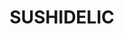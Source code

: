 ---
layout: place
title: "SUSHIDELIC"
permalink: /new-york/new-york/sushidelic.html
stateAbbr: NY
stateName: New York
cityName: New York
seo:
  name: "SUSHIDELIC"
  type: Restaurant
  links: https://www.sushidelic.net/
description: "SUSHIDELIC serves delicious sushi in New York, New York. Try fresh Japanese dishes for a great dining experience. Available for takeout, delivery, lunch, and dinner."
place_id: ChIJTeF1b2JZwokRkm95zltOxog
photos:
  - name: >-
      places/ChIJTeF1b2JZwokRkm95zltOxog/photos/AeeoHcK1rng7dzLFUAkYeamyJIsgttBwwbiPk1pqogz7jlXciHL3qfy0ufZX0OhBVkCD_ik9NpMah1Q7GLjCLiTcwZIXzDcf8APilYvvV4gpBucQda1uQdxnr4v27pVNOUP4XgwmYnBuFvNklPbh_gt0ByvzCfw4GY0fWvxIM4QPSp8oUS0CvnnH54rUukjAciakzomVFh6gl_g-1JK-84cuGhu_vFhhRW_kkhLVSyU6Q6rb2HIRhApHxs1WE0dZIWaOdEyT6d_TysrUET1kDuxj9Npth8lgPtV0UFjLJ2hygXXmGw
    widthPx: 820
    heightPx: 547
    authorAttributions:
      - displayName: SUSHIDELIC
        uri: https://maps.google.com/maps/contrib/106057783711590365840
        photoUri: >-
          https://lh3.googleusercontent.com/a-/ALV-UjV_qDVTSyd-dQxa_Cg90d8Yy4BVtF0Ow20xTgS2GRoA50-4vzQ=s100-p-k-no-mo
    flagContentUri: >-
      https://www.google.com/local/imagery/report/?cb_client=maps_api_places.places_api&image_key=!1e10!2sAF1QipPAstzjA8XU6_cc7DZhQ06AjZDXSTABYc6fQs33&hl=en-US
    googleMapsUri: >-
      https://www.google.com/maps/place//data=!3m4!1e2!3m2!1sAF1QipPAstzjA8XU6_cc7DZhQ06AjZDXSTABYc6fQs33!2e10!4m2!3m1!1s0x89c259626f75e14d:0x88c64e5bce796f92
  - name: >-
      places/ChIJTeF1b2JZwokRkm95zltOxog/photos/AeeoHcKjl6tQQDCFLvTMYCw8dAsAC9_JO_VpQfDEObpIIvjX4AcpaUTg4Pjd4OBVVMXCJ-xqST4Ivfi_W7B0UrvIRqLGiPgDPZqfqdNfsE5oMXJh7XtEvpd3iF_aQV7PqNsqv6--MQRv86l8GLba846cSL-0eYdj7cy4Zx_X0d9h9PDa8VWlNCltscUaI13y8WFw5scqp4J3OXq29TWj5DkFYO1kW6SLONOwR32ZhQu9RfdSKP0Y52HNd27wEtySbPPEUOfoutavVMM9JfadPHH77MlF1nKQosQ4wD2cZ-PZm868_A
    widthPx: 1200
    heightPx: 1480
    authorAttributions:
      - displayName: SUSHIDELIC
        uri: https://maps.google.com/maps/contrib/106057783711590365840
        photoUri: >-
          https://lh3.googleusercontent.com/a-/ALV-UjV_qDVTSyd-dQxa_Cg90d8Yy4BVtF0Ow20xTgS2GRoA50-4vzQ=s100-p-k-no-mo
    flagContentUri: >-
      https://www.google.com/local/imagery/report/?cb_client=maps_api_places.places_api&image_key=!1e10!2sAF1QipNG033v7LkZ1HqkCRPJtMCJBlBHjC1iNh1e96gx&hl=en-US
    googleMapsUri: >-
      https://www.google.com/maps/place//data=!3m4!1e2!3m2!1sAF1QipNG033v7LkZ1HqkCRPJtMCJBlBHjC1iNh1e96gx!2e10!4m2!3m1!1s0x89c259626f75e14d:0x88c64e5bce796f92
  - name: >-
      places/ChIJTeF1b2JZwokRkm95zltOxog/photos/AeeoHcIIETRVMeWq9P9YpdUkzkjZLMsJhCoICXS2861Tb8c9HLQpFbPxq1JvpY9z08nUhaJRub-IoDebXFoRvo9s1fdAeHzWMke7dpLX-HZfZ4I8q84WcwNvB01yQ2NkpHEAYrBqpqGz1xzRmZpNHnIDbke9JdlvvDbYrCBmEFcAY2eFDaarwAC9JPggJ2maA0km6KW3gXqB6GQf0CnqFKjy7K-FjdTgjxaJ920WAH-Cli-fSAG7ib8eL7xYcbGB4hKvx6FBrqGc4EAHelmFR_8gKw2FtiHBH6g_jRLVGoJi6nvN4Q
    widthPx: 1432
    heightPx: 1150
    authorAttributions:
      - displayName: SUSHIDELIC
        uri: https://maps.google.com/maps/contrib/106057783711590365840
        photoUri: >-
          https://lh3.googleusercontent.com/a-/ALV-UjV_qDVTSyd-dQxa_Cg90d8Yy4BVtF0Ow20xTgS2GRoA50-4vzQ=s100-p-k-no-mo
    flagContentUri: >-
      https://www.google.com/local/imagery/report/?cb_client=maps_api_places.places_api&image_key=!1e10!2sAF1QipNydss2G3hZCIiQxOmv7goGZpBvnKicyxow9gyC&hl=en-US
    googleMapsUri: >-
      https://www.google.com/maps/place//data=!3m4!1e2!3m2!1sAF1QipNydss2G3hZCIiQxOmv7goGZpBvnKicyxow9gyC!2e10!4m2!3m1!1s0x89c259626f75e14d:0x88c64e5bce796f92
  - name: >-
      places/ChIJTeF1b2JZwokRkm95zltOxog/photos/AeeoHcKRc_XJZog5gChFlZuP836EmIRLvHCF7WeNhPabVK-trQ0QZYIVysIB54-_m7h8DtHhmT8LhuC6VJtjekTznSY4Aqre3Ga_CqyMOgj6zql48xro3qv5oXx2jpRtSJGpI00qt1egtcjg8GIw8SEK7e_DdMb0tVbHYWgINEecQG1ikB_9osGxZyAsVhaaPwy-RYx1LNS4MYtWsUUvo3TLovHIijl42u5kI63GdcCtkRB21tgQdtjUhhe1jb0AXuMwzP4cLTeWI0M7MEq8KlLYcx0IwZViCclVQ1k3g7uXvkWRoNRRwKg6Icnc0Mpqifx_r4VUpdw8uPlF6AbbW3ebgjSkxXIuuco5Zv3e-ckdGjbHd0SMxj5d53vr-Ge8XmiHYKJfteC4JggTlwvBQDyttL3m-6m37RWW8MDeBAC2HFGR5J01
    widthPx: 3600
    heightPx: 4800
    authorAttributions:
      - displayName: Judy Lee
        uri: https://maps.google.com/maps/contrib/113862186310153914073
        photoUri: >-
          https://lh3.googleusercontent.com/a-/ALV-UjUofMkmBr0QP22o827V9or324vCL6rYVw_e1CN6ypiy5sigAXj6=s100-p-k-no-mo
    flagContentUri: >-
      https://www.google.com/local/imagery/report/?cb_client=maps_api_places.places_api&image_key=!1e10!2sCIHM0ogKEICAgIDv-v_DhgE&hl=en-US
    googleMapsUri: >-
      https://www.google.com/maps/place//data=!3m4!1e2!3m2!1sCIHM0ogKEICAgIDv-v_DhgE!2e10!4m2!3m1!1s0x89c259626f75e14d:0x88c64e5bce796f92
  - name: >-
      places/ChIJTeF1b2JZwokRkm95zltOxog/photos/AeeoHcK1MI_QWles_Kox3hgnTXiQtTRvtQxqXQrHeWGYbUPEp0b9EWw36EdrVvz0wMVnbmbCjsymGQfVHF6ZCrOEmMyLZH1DjZowkAWe_MfxrJA7LG-1dHLYbTzFRxjWI5YVYM3uJA5kXXKM4fCgQMX7PR1P-VQk-m7I_p-RTggVhbnDIDAceO6TzwTiyVREOMzaZHtQa5lWgn-IiyUbnSOZhScwufktFZz9elkD5ptPphxEoGthLUdyZBiG3aikL5oGQG5aU7f_FmsIJq9tZ7W999NKHd0vggaXvjRxksZvXtQOD6sIi04uNUW6PkZHZzWMCPfD5Y3Y7k8mNPYxB4_lcJcbmygCZJijPqiAINK7kesjblyrGus0yDBJabrU-LS4xZVudaJ9xWXGwxGF8pwZ2nk1quZhKzTamaZjzTVU0buqBQ
    widthPx: 2384
    heightPx: 2900
    authorAttributions:
      - displayName: Michelle Lisa Celemencki
        uri: https://maps.google.com/maps/contrib/108636121994674907420
        photoUri: >-
          https://lh3.googleusercontent.com/a-/ALV-UjU8J0kRPe-araF5jllVhSMUZWyXWspGZ_BnaBA8JCgjnNfmkE2Z=s100-p-k-no-mo
    flagContentUri: >-
      https://www.google.com/local/imagery/report/?cb_client=maps_api_places.places_api&image_key=!1e10!2sCIHM0ogKEICAgIDLuf2hUQ&hl=en-US
    googleMapsUri: >-
      https://www.google.com/maps/place//data=!3m4!1e2!3m2!1sCIHM0ogKEICAgIDLuf2hUQ!2e10!4m2!3m1!1s0x89c259626f75e14d:0x88c64e5bce796f92
  - name: >-
      places/ChIJTeF1b2JZwokRkm95zltOxog/photos/AeeoHcLUbADCYzhBloM-7RpW-SFFk8ZNI4aEqQllV6Vz74BqduqwNEfAFFwfBXnBtJJVa6iBvmBXrzXVEyUq3G-sK-iHHsFiSS4POY8glQuG2yKwG9pQhAvcL-HVIH98rKffW18ocs_FZm8g-veR3ujmOpNk4xERFi6J785nEG4UjibuuSct5vspQ7oJ0a0OYmIxEDEpgwhtCK478dGZHkn82kcxohsoQNngJG9jbhzpt03NixTm8H4wMOQIORBvClZEiN9jF3cz6lkWt8aMjld7xBftou0w0cVBGQCzw0dn1zhek9Q45aR5fxiqI9EhPlULlaJ7T1jKCtiDV3whSojdpSSk1k4OZUU5ASxqu3rqEDZeIR0JJLHrALs7WojDRcmUCibAkElCQfZRmSVPNDdn-dMOD9BW8fKLAfmgdvFOkHzRLA
    widthPx: 4032
    heightPx: 3024
    authorAttributions:
      - displayName: Jared Guynes
        uri: https://maps.google.com/maps/contrib/117429325307353854103
        photoUri: >-
          https://lh3.googleusercontent.com/a-/ALV-UjUUy0FNBhtcAuK668C7FZXLnoB4qJH26yzOrORf9EcWROiGCSvgug=s100-p-k-no-mo
    flagContentUri: >-
      https://www.google.com/local/imagery/report/?cb_client=maps_api_places.places_api&image_key=!1e10!2sCIHM0ogKEICAgICDhZWNZA&hl=en-US
    googleMapsUri: >-
      https://www.google.com/maps/place//data=!3m4!1e2!3m2!1sCIHM0ogKEICAgICDhZWNZA!2e10!4m2!3m1!1s0x89c259626f75e14d:0x88c64e5bce796f92
  - name: >-
      places/ChIJTeF1b2JZwokRkm95zltOxog/photos/AeeoHcIbXxjoMYbyAVjEkrV06g6NwMTeE4eaKngbFhMVE_xQhejiy6qbhQUn8RPWKtqkRs-TCgbMrHg4HiTwTmfZGiAnNgkRlgLdkvCUj5K1eG6xnIWgztWyE___Cj5lgJhjTwYWppU4lyX_alUtE6AsUDOyWg-Bsk03QSbss3tgZeFkXeyDeSrxVxDUej6jSOVu-PCaVnUKAmD2AB1_Tsr6oPF4hxJg9ddfksaEJl13bqSg0uXsXTNJgfLTkDCsvKOFATeMHIFO4OfXxm4H-LQcTd3mAdNr7YPnyCx3tHZms_LeIPnSdc7qQ_vVl7xQFisHOHrtVeduXojwKjR63P9NiwN-8icB3qygNa-x29ThNlqC2c2_uVsrFYaArN4yEN4OV5BSZq_0kEdYpB5ykHrZfgh4GKXquT7vYmcmda2oNsppzPg
    widthPx: 4000
    heightPx: 3000
    authorAttributions:
      - displayName: Nicholas Trieu
        uri: https://maps.google.com/maps/contrib/114324861487870811904
        photoUri: >-
          https://lh3.googleusercontent.com/a-/ALV-UjWNkxT9lcRG7aH3ENSLM9jDHUiTlH8HJnVYImOYMuvoWRi3j1UtlQ=s100-p-k-no-mo
    flagContentUri: >-
      https://www.google.com/local/imagery/report/?cb_client=maps_api_places.places_api&image_key=!1e10!2sCIHM0ogKEICAgICrgavfvgE&hl=en-US
    googleMapsUri: >-
      https://www.google.com/maps/place//data=!3m4!1e2!3m2!1sCIHM0ogKEICAgICrgavfvgE!2e10!4m2!3m1!1s0x89c259626f75e14d:0x88c64e5bce796f92
  - name: >-
      places/ChIJTeF1b2JZwokRkm95zltOxog/photos/AeeoHcLkP0ffp4fZVtlg2snJrz7BPvndyfk9-DZvb3YBIPh8p9q2XmKULdaxKPVVOTM49WZVwuIO-8AkQ2l26GUrbi-43LXc_H8NnDJGs0nSN4wrKwXwr-YQPbYQnW00K9GkTrRi7vuhvpUhT8QL5Yy8zsiRgb3h3IIr8np8CnDqKUJT2AdoP4rIHUXSdHyO9auOts4Wo5ErfV0rHKkLOmatq_P-R1XU6ZDs1M55PEU7lMqo2pWPArhjA5XFW60Tyx6jqyHUknYkziU68fQjtG2GkKF3rbfgr8WO4WPUwnmvVpFkqXm-NR-_FD9juOH8Sf34KrsFDHwh0dWjdquMZR8eeRcXOXNy9ZBC_LgHUhSZOwweTW4AvZzKomvNLtTLIx-WiN6i45sIaxCakBGr6HBdJxHLYedt0e5Yvxjt7ZvQekLStw
    widthPx: 3024
    heightPx: 4032
    authorAttributions:
      - displayName: Properone
        uri: https://maps.google.com/maps/contrib/113527185571048118076
        photoUri: >-
          https://lh3.googleusercontent.com/a-/ALV-UjVl1hlkbgEpbHBQb7lyG8-nGR0l831gk87UJmckbimuVsilAJcFOw=s100-p-k-no-mo
    flagContentUri: >-
      https://www.google.com/local/imagery/report/?cb_client=maps_api_places.places_api&image_key=!1e10!2sCIHM0ogKEICAgIDD07TtAg&hl=en-US
    googleMapsUri: >-
      https://www.google.com/maps/place//data=!3m4!1e2!3m2!1sCIHM0ogKEICAgIDD07TtAg!2e10!4m2!3m1!1s0x89c259626f75e14d:0x88c64e5bce796f92
  - name: >-
      places/ChIJTeF1b2JZwokRkm95zltOxog/photos/AeeoHcLJZu7x_d6AG8DdceauY5Cm-K2Gm7uE4FSFX2B-O5DH4DzR6Udg-KrHvrKhVV-1cyO7HeWr28p41VggVxULAXTJOgriSfR0CKUCAGzve00-oAyTkdNISHKYiOSRRYHgb3YU0JaQU8IcjK-P_pdJ71l_S1JfOxylzfbby204MX22xHfXKHKscIPfm34mOSjbj8IHp8Xdn3LrhDi1TrXdu8NVnyTThxawGJ1uo2CQA0-vKAIiNifprXX02t3ZD1pPHB2oBXDlzf_MdJ8YnFrjt2Cmf-iYnwfdelGpwq6REVGVOF16LJzDyrWE_RSwtYMM22LD8AWsIltZAGmOaS5TZwvg1zcTc6zdu8lqngnICF6KkdUvigpGgHik6e8cFDB29bmV1pj3mQMBI_tsR6IzWL6YpHuazhxdPoWeOtFpGvxJZ4g
    widthPx: 3024
    heightPx: 4032
    authorAttributions:
      - displayName: Yann Lomo
        uri: https://maps.google.com/maps/contrib/112730553161339485412
        photoUri: >-
          https://lh3.googleusercontent.com/a/ACg8ocIGI5hnxEbeWB6eowHZN5th4nRHwLkc_Ow3xK9HtGRvDNA4Aw=s100-p-k-no-mo
    flagContentUri: >-
      https://www.google.com/local/imagery/report/?cb_client=maps_api_places.places_api&image_key=!1e10!2sCIHM0ogKEICAgIC97NfgzAE&hl=en-US
    googleMapsUri: >-
      https://www.google.com/maps/place//data=!3m4!1e2!3m2!1sCIHM0ogKEICAgIC97NfgzAE!2e10!4m2!3m1!1s0x89c259626f75e14d:0x88c64e5bce796f92
  - name: >-
      places/ChIJTeF1b2JZwokRkm95zltOxog/photos/AeeoHcI3ZmZEasXHuco7AmCYabh8QEs0pS08dnTKJGRi-7J6pb-vPc1f_vSWyPw6dTAuiwMcwe7bv0RkykCUz6H_XwYhNQlhrjB__bUYCiRpQoGmxe_XqveGiFYpPtzE_qW7zfbZ5Y7kMZAdNznRvAD7zlnxg92m3QV_RCBKiUh_F7dq0wXuqFdo1xxdWorz51yuo2nGReDT56c2tDQKBQEWoAtmW44EPUgtexpgikdtxZMd1ZRWRugKp818D23QH4Z_klZe6JJ95lkc6wnUYuU1MjBsJvYEK5yhQwxrW-VXEkooXHn-LLlYRQaeDVQMMLf1fYf6X2-0fSnuz1TU3LLi8WHsILjIX3Hd9OT6IZY62g1lvTZS-FVPcdSENZLF6XygRnukCgkJaBgN9yxFc57ixShlF1Hu7u94p3cAhlB8EFzupUa0
    widthPx: 4032
    heightPx: 3024
    authorAttributions:
      - displayName: Samuel Y
        uri: https://maps.google.com/maps/contrib/115006318981237542606
        photoUri: >-
          https://lh3.googleusercontent.com/a-/ALV-UjWVQsPTWf08BkYwg7VxWXcdrwcvK764E2nkfL3ygW9gtEcmhn_U=s100-p-k-no-mo
    flagContentUri: >-
      https://www.google.com/local/imagery/report/?cb_client=maps_api_places.places_api&image_key=!1e10!2sCIHM0ogKEICAgICPq86vpwE&hl=en-US
    googleMapsUri: >-
      https://www.google.com/maps/place//data=!3m4!1e2!3m2!1sCIHM0ogKEICAgICPq86vpwE!2e10!4m2!3m1!1s0x89c259626f75e14d:0x88c64e5bce796f92
address: 177 Lafayette St, New York, NY 10013, USA
street: 177 Lafayette St
city: New York
state: NY
zip: '10013'
country: USA
neighborhood: null
latitude: '40.720406'
longitude: '-73.998511'
accessibility_options:
  wheelchairAccessibleParking: false
  wheelchairAccessibleEntrance: true
  wheelchairAccessibleRestroom: true
  wheelchairAccessibleSeating: true
business_status: OPERATIONAL
name: SUSHIDELIC
google_maps_links:
  directionsUri: >-
    https://www.google.com/maps/dir//''/data=!4m7!4m6!1m1!4e2!1m2!1m1!1s0x89c259626f75e14d:0x88c64e5bce796f92!3e0
  placeUri: https://maps.google.com/?cid=9855650990759964562
  writeAReviewUri: >-
    https://www.google.com/maps/place//data=!4m3!3m2!1s0x89c259626f75e14d:0x88c64e5bce796f92!12e1
  reviewsUri: >-
    https://www.google.com/maps/place//data=!4m4!3m3!1s0x89c259626f75e14d:0x88c64e5bce796f92!9m1!1b1
  photosUri: >-
    https://www.google.com/maps/place//data=!4m3!3m2!1s0x89c259626f75e14d:0x88c64e5bce796f92!10e5
primary_type: Sushi Restaurant
opening_hours:
  regular: null
  current: null
secondary_opening_hours:
  regular:
    weekdayDescriptions: null
    type: null
  current:
    weekdayDescriptions: null
    type: null
phone: (646) 478-7099
price_level: null
price_range: $50 &ndash; $100
rating: '4.2'
rating_count: 167
website: https://www.sushidelic.net/
reviews:
  - name: >-
      places/ChIJTeF1b2JZwokRkm95zltOxog/reviews/ChdDSUhNMG9nS0VJQ0FnSUR2LXZfRDJnRRAB
    relativePublishTimeDescription: 3 months ago
    rating: 5
    text:
      text: >-
        I had lunch on a Saturday at SUSHIDELIC for my recent work trip, and it
        was definitely an experience to remember! The restaurant’s design was
        one of a kind. The fun, quirky theme and the attention to detail really
        stood out, especially the revolving artwork at the bar—such a cool touch
        that added to the vibe.


        Since I was their first customer that day, it wasn’t busy at first,
        which gave me plenty of time to soak in the ambiance. I ordered the
        lunch special Chirashi Parfait, and wow, the presentation was so
        creative! It was unlike anything I’ve seen before, and the flavors were
        just as great as the visuals.


        Things got a bit hectic when more customers started arriving. There was
        only one server managing the front desk and taking orders, so he got
        understandably busy. He was doing his best to keep up, but I had to wave
        him down a couple of times to get his attention.


        Pricing-wise, the meals were on the higher side for the portion size,
        but when you factor in the unique experience and the creativity, I felt
        it was worth it—especially when I was in the mood for something
        different.


        Overall, I’d recommend SUSHIDELIC for its fun atmosphere and inventive
        dishes. It’s the kind of place that’s perfect for those who enjoy a
        dining experience as much as the food itself.
      languageCode: en
    originalText:
      text: >-
        I had lunch on a Saturday at SUSHIDELIC for my recent work trip, and it
        was definitely an experience to remember! The restaurant’s design was
        one of a kind. The fun, quirky theme and the attention to detail really
        stood out, especially the revolving artwork at the bar—such a cool touch
        that added to the vibe.


        Since I was their first customer that day, it wasn’t busy at first,
        which gave me plenty of time to soak in the ambiance. I ordered the
        lunch special Chirashi Parfait, and wow, the presentation was so
        creative! It was unlike anything I’ve seen before, and the flavors were
        just as great as the visuals.


        Things got a bit hectic when more customers started arriving. There was
        only one server managing the front desk and taking orders, so he got
        understandably busy. He was doing his best to keep up, but I had to wave
        him down a couple of times to get his attention.


        Pricing-wise, the meals were on the higher side for the portion size,
        but when you factor in the unique experience and the creativity, I felt
        it was worth it—especially when I was in the mood for something
        different.


        Overall, I’d recommend SUSHIDELIC for its fun atmosphere and inventive
        dishes. It’s the kind of place that’s perfect for those who enjoy a
        dining experience as much as the food itself.
      languageCode: en
    authorAttribution:
      displayName: Judy Lee
      uri: https://www.google.com/maps/contrib/113862186310153914073/reviews
      photoUri: >-
        https://lh3.googleusercontent.com/a-/ALV-UjUofMkmBr0QP22o827V9or324vCL6rYVw_e1CN6ypiy5sigAXj6=s128-c0x00000000-cc-rp-mo-ba2
    publishTime: '2024-12-19T23:28:09.073577Z'
    flagContentUri: >-
      https://www.google.com/local/review/rap/report?postId=ChdDSUhNMG9nS0VJQ0FnSUR2LXZfRDJnRRAB&d=17924085&t=1
    googleMapsUri: >-
      https://www.google.com/maps/reviews/data=!4m6!14m5!1m4!2m3!1sChdDSUhNMG9nS0VJQ0FnSUR2LXZfRDJnRRAB!2m1!1s0x89c259626f75e14d:0x88c64e5bce796f92
  - name: >-
      places/ChIJTeF1b2JZwokRkm95zltOxog/reviews/ChdDSUhNMG9nS0VJQ0FnSURmMUxXTjhBRRAB
    relativePublishTimeDescription: 3 months ago
    rating: 2
    text:
      text: >-
        Very very cool atmosphere, very very sweet waitress, very very terrible
        food. I say this with all kindness but the food bordered on inedible. We
        are people who do not leave an empty plate out of guilt. We could not
        bring ourselves to finish several dishes on the tasting menu. It
        absolutely sacrificed taste for cute aesthetic. Cocktails were ok - just
        treat it like a bar and enjoy the vibes.
      languageCode: en
    originalText:
      text: >-
        Very very cool atmosphere, very very sweet waitress, very very terrible
        food. I say this with all kindness but the food bordered on inedible. We
        are people who do not leave an empty plate out of guilt. We could not
        bring ourselves to finish several dishes on the tasting menu. It
        absolutely sacrificed taste for cute aesthetic. Cocktails were ok - just
        treat it like a bar and enjoy the vibes.
      languageCode: en
    authorAttribution:
      displayName: Kale Y.
      uri: https://www.google.com/maps/contrib/113142024159550503252/reviews
      photoUri: >-
        https://lh3.googleusercontent.com/a-/ALV-UjXbKF4Dt4wwEJOB9rGEIHASrIPP3lzBVmfgsdVf_zA1GxLjbV1J=s128-c0x00000000-cc-rp-mo
    publishTime: '2025-01-04T05:39:41.407644Z'
    flagContentUri: >-
      https://www.google.com/local/review/rap/report?postId=ChdDSUhNMG9nS0VJQ0FnSURmMUxXTjhBRRAB&d=17924085&t=1
    googleMapsUri: >-
      https://www.google.com/maps/reviews/data=!4m6!14m5!1m4!2m3!1sChdDSUhNMG9nS0VJQ0FnSURmMUxXTjhBRRAB!2m1!1s0x89c259626f75e14d:0x88c64e5bce796f92
  - name: >-
      places/ChIJTeF1b2JZwokRkm95zltOxog/reviews/ChdDSUhNMG9nS0VJQ0FnSUNIeklHS193RRAB
    relativePublishTimeDescription: 7 months ago
    rating: 5
    text:
      text: >-
        Cat themed sushi restaurant with a beautiful ambience.   Servers dressed
        like cats. Everything was pink and pretty.  Conveyor belt bar was
        unique.   Nice music playing in the background.  Great place to
        celebrate  and party. The sushi was good.  Cute place. Decent food.
      languageCode: en
    originalText:
      text: >-
        Cat themed sushi restaurant with a beautiful ambience.   Servers dressed
        like cats. Everything was pink and pretty.  Conveyor belt bar was
        unique.   Nice music playing in the background.  Great place to
        celebrate  and party. The sushi was good.  Cute place. Decent food.
      languageCode: en
    authorAttribution:
      displayName: Nellie Bee
      uri: https://www.google.com/maps/contrib/107876675130487863779/reviews
      photoUri: >-
        https://lh3.googleusercontent.com/a-/ALV-UjUEdatfJeSuuTL2v0ywIqrfTMJaLybBPR0gZ1jtQ2nFQqng15MX=s128-c0x00000000-cc-rp-mo-ba6
    publishTime: '2024-09-02T01:35:34.760078Z'
    flagContentUri: >-
      https://www.google.com/local/review/rap/report?postId=ChdDSUhNMG9nS0VJQ0FnSUNIeklHS193RRAB&d=17924085&t=1
    googleMapsUri: >-
      https://www.google.com/maps/reviews/data=!4m6!14m5!1m4!2m3!1sChdDSUhNMG9nS0VJQ0FnSUNIeklHS193RRAB!2m1!1s0x89c259626f75e14d:0x88c64e5bce796f92
  - name: >-
      places/ChIJTeF1b2JZwokRkm95zltOxog/reviews/ChZDSUhNMG9nS0VJQ0FnSUMzNzg2ME9BEAE
    relativePublishTimeDescription: 4 months ago
    rating: 5
    text:
      text: >-
        HEY PIKACHU 😺 HERE! I NEED TO TELL SOMETHING!!


        THE SUM:

        This experience was one of a kind definitely a unique experience on top
        of that everything was so colorful and the waiters and servers were very
        nice and spoke in small bits of Japanese 🍙🍡. When we went apparently
        there was a boy band that was getting catered there so it was a very
        unique experience on top of two people's birthdays with the same day of
        birth!  ITS SUPER CREATIVE PLACE IS SO COOL AESTHETICALLY


        PRICE FOR VALUE:

        Price for a full dish's technically ranges from under $25 or Over $50
        per person

        1 Main 1 Side and a Drink


        Drinks are kinda pricey for what you get so that can add on another $15+

        Expect perpetson totally to be around $60

        + if you want to experience what this place really offers then over $80+


        FOOD🍙🍡:

        The food comes on a conveyor belt the waiter if you're new will tell you
        when to grab your meal so you get the hang of it.


        The menu could be considered limited but it's definitely condensed with
        a lot of the best types of Maki and other food types and it's got group
        specials foods as well.

        Their advertisements are very unique as well so I recommend trying at
        least one appetizer if you go there


        They do provide alcohol menu

        With a decent selection


        THE SERVICE:

        There are three cats and the ladies get the dress up inspired by the
        cats which is also created for there by the pretty top tier clothes
        designer.

        The very nice, they do speak a little Japanese to you, at the door
        (WHICH WE LOVE THE MOST), if you love or are inspired by the Japanese in
        Asian cultures this place is definitely a great place to showcase that.
        Or to get immersed in.


        THE CULTURE:

        Me and my girlfriend have been studying Japanese we've also been into
        Asian cultured as we were kids. She went to school to study for the
        language and I learned all by myself from just hard work studying and
        trying to remember while I work for a while I've been learning for a
        year and a half so far and I will continue to learn for most of my life
        for sure I definitely want to be more fluent, and being able to speak to
        them in Japanese a very nice experience even though I'm still studying.
        I am very thankful to the servers and waiters for being kind with trying
        to represent ourself with Japan and Asian culture language and more!


        So five stars from us that is for sure we will be back again and I will
        give you more detailed review in the coming days


        THE PLACE SIZE:

        It's a really small but big place in terms of creativity so if you're
        going in a large group, at least larger than 3 then you should
        definitely make reservations to go there! I highly recommend
        reservations or calling to make sure that there's spots available
      languageCode: en
    originalText:
      text: >-
        HEY PIKACHU 😺 HERE! I NEED TO TELL SOMETHING!!


        THE SUM:

        This experience was one of a kind definitely a unique experience on top
        of that everything was so colorful and the waiters and servers were very
        nice and spoke in small bits of Japanese 🍙🍡. When we went apparently
        there was a boy band that was getting catered there so it was a very
        unique experience on top of two people's birthdays with the same day of
        birth!  ITS SUPER CREATIVE PLACE IS SO COOL AESTHETICALLY


        PRICE FOR VALUE:

        Price for a full dish's technically ranges from under $25 or Over $50
        per person

        1 Main 1 Side and a Drink


        Drinks are kinda pricey for what you get so that can add on another $15+

        Expect perpetson totally to be around $60

        + if you want to experience what this place really offers then over $80+


        FOOD🍙🍡:

        The food comes on a conveyor belt the waiter if you're new will tell you
        when to grab your meal so you get the hang of it.


        The menu could be considered limited but it's definitely condensed with
        a lot of the best types of Maki and other food types and it's got group
        specials foods as well.

        Their advertisements are very unique as well so I recommend trying at
        least one appetizer if you go there


        They do provide alcohol menu

        With a decent selection


        THE SERVICE:

        There are three cats and the ladies get the dress up inspired by the
        cats which is also created for there by the pretty top tier clothes
        designer.

        The very nice, they do speak a little Japanese to you, at the door
        (WHICH WE LOVE THE MOST), if you love or are inspired by the Japanese in
        Asian cultures this place is definitely a great place to showcase that.
        Or to get immersed in.


        THE CULTURE:

        Me and my girlfriend have been studying Japanese we've also been into
        Asian cultured as we were kids. She went to school to study for the
        language and I learned all by myself from just hard work studying and
        trying to remember while I work for a while I've been learning for a
        year and a half so far and I will continue to learn for most of my life
        for sure I definitely want to be more fluent, and being able to speak to
        them in Japanese a very nice experience even though I'm still studying.
        I am very thankful to the servers and waiters for being kind with trying
        to represent ourself with Japan and Asian culture language and more!


        So five stars from us that is for sure we will be back again and I will
        give you more detailed review in the coming days


        THE PLACE SIZE:

        It's a really small but big place in terms of creativity so if you're
        going in a large group, at least larger than 3 then you should
        definitely make reservations to go there! I highly recommend
        reservations or calling to make sure that there's spots available
      languageCode: en
    authorAttribution:
      displayName: Vanny B (ProCoLink)
      uri: https://www.google.com/maps/contrib/108289969214689720677/reviews
      photoUri: >-
        https://lh3.googleusercontent.com/a-/ALV-UjX2iaVVcU_O4HcK-CwqMs792hJD51zJZZ1OkY9sTzUcm1SYWCKd3A=s128-c0x00000000-cc-rp-mo-ba4
    publishTime: '2024-11-25T15:57:56.227404Z'
    flagContentUri: >-
      https://www.google.com/local/review/rap/report?postId=ChZDSUhNMG9nS0VJQ0FnSUMzNzg2ME9BEAE&d=17924085&t=1
    googleMapsUri: >-
      https://www.google.com/maps/reviews/data=!4m6!14m5!1m4!2m3!1sChZDSUhNMG9nS0VJQ0FnSUMzNzg2ME9BEAE!2m1!1s0x89c259626f75e14d:0x88c64e5bce796f92
  - name: >-
      places/ChIJTeF1b2JZwokRkm95zltOxog/reviews/ChZDSUhNMG9nS0VJQ0FnSURMaGN6bWFnEAE
    relativePublishTimeDescription: 9 months ago
    rating: 5
    text:
      text: >-
        This place was so fun!! The place is just dripping with personality. The
        atmosphere and decor/art made it feel like we were transported to Japan.
        The hosts and staff were all so nice and genuinely excited to be there.


        Food was colorful and avante garde. We got the sushi tower, which came
        with a wheel of sauces that were meant to be paired and experimented
        with. The food was good, but the ambiance and experience was the real
        showstopper.
      languageCode: en
    originalText:
      text: >-
        This place was so fun!! The place is just dripping with personality. The
        atmosphere and decor/art made it feel like we were transported to Japan.
        The hosts and staff were all so nice and genuinely excited to be there.


        Food was colorful and avante garde. We got the sushi tower, which came
        with a wheel of sauces that were meant to be paired and experimented
        with. The food was good, but the ambiance and experience was the real
        showstopper.
      languageCode: en
    authorAttribution:
      displayName: Sharon Bao
      uri: https://www.google.com/maps/contrib/112638170520095468834/reviews
      photoUri: >-
        https://lh3.googleusercontent.com/a-/ALV-UjXLsGncz6jxbK7z52L5onOt_zFIxKDT_f4pptOYtKo0kb6zbmfxIg=s128-c0x00000000-cc-rp-mo-ba5
    publishTime: '2024-06-29T02:35:33.600489Z'
    flagContentUri: >-
      https://www.google.com/local/review/rap/report?postId=ChZDSUhNMG9nS0VJQ0FnSURMaGN6bWFnEAE&d=17924085&t=1
    googleMapsUri: >-
      https://www.google.com/maps/reviews/data=!4m6!14m5!1m4!2m3!1sChZDSUhNMG9nS0VJQ0FnSURMaGN6bWFnEAE!2m1!1s0x89c259626f75e14d:0x88c64e5bce796f92
parking_options: null
payment_options:
  acceptsCreditCards: true
  acceptsDebitCards: true
  acceptsCashOnly: false
  acceptsNfc: true
allow_dogs: null
curbside_pickup: false
delivery: true
dine_in: true
good_for_children: false
good_for_groups: null
good_for_sports: false
live_music: false
menu_for_children: false
outdoor_seating: true
reservable: true
restroom: true
serves_beer: true
serves_breakfast: false
serves_brunch: true
serves_cocktails: true
serves_coffee: false
serves_dinner: true
serves_dessert: true
serves_lunch: true
serves_vegetarian_food: true
serves_wine: true
takeout: true
summary: null

---
